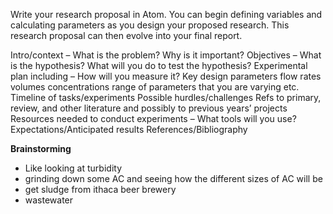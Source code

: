 Write your research proposal in Atom. You can begin defining variables and calculating parameters as you design your proposed research. This research proposal can then evolve into your final report.

Intro/context – What is the problem? Why is it important?
Objectives – What is the hypothesis? What will you do to test the hypothesis?
Experimental plan including – How will you measure it?
Key design parameters
flow rates
volumes
concentrations
range of parameters that you are varying
etc.
Timeline of tasks/experiments
Possible hurdles/challenges
Refs to primary, review, and other literature and possibly to previous years’ projects
Resources needed to conduct experiments – What tools will you use?
Expectations/Anticipated results
References/Bibliography



**Brainstorming**
- Like looking at turbidity
- grinding down some AC and seeing how the different sizes of AC will be
- get sludge from ithaca beer brewery
- wastewater
